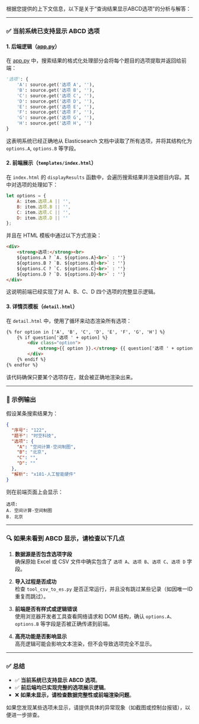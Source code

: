 根据您提供的上下文信息，以下是关于“查询结果显示ABCD选项”的分析与解答：

---

### ✅ 当前系统已支持显示 ABCD 选项

#### 1. **后端逻辑（[app.py](file://D:\03-code\pycharm\stock\flaskJuanwang_es\app.py)）**
在 [app.py](file://D:\03-code\pycharm\stock\flaskJuanwang_es\app.py) 中，搜索结果的格式化处理部分会将每个题目的选项提取并返回给前端：
```python
'选项': {
    'A': source.get('选项 A', ''),
    'B': source.get('选项 B', ''),
    'C': source.get('选项 C', ''),
    'D': source.get('选项 D', ''),
    'E': source.get('选项 E', ''),
    'F': source.get('选项 F', ''),
    'G': source.get('选项 G', ''),
    'H': source.get('选项 H', '')
}
```

这表明系统已经正确地从 Elasticsearch 文档中读取了所有选项，并将其结构化为 `options.A`, `options.B` 等字段。

#### 2. **前端展示（`templates/index.html`）**
在 `index.html` 的 `displayResults` 函数中，会遍历搜索结果并渲染题目内容。其中对选项的处理如下：
```javascript
let options = {
    A: item.选项.A || '',
    B: item.选项.B || '',
    C: item.选项.C || '',
    D: item.选项.D || ''
};
```

并且在 HTML 模板中通过以下方式渲染：
```html
<div>
    <strong>选项:</strong><br>
    ${options.A ? `A. ${options.A}<br>` : ''}
    ${options.B ? `B. ${options.B}<br>` : ''}
    ${options.C ? `C. ${options.C}<br>` : ''}
    ${options.D ? `D. ${options.D}<br>` : ''}
</div>
```

这说明前端已经实现了对 A、B、C、D 四个选项的完整显示逻辑。

#### 3. **详情页模板（`detail.html`）**
在 `detail.html` 中，使用了循环来动态渲染所有选项：
```html
{% for option in ['A', 'B', 'C', 'D', 'E', 'F', 'G', 'H'] %}
    {% if question['选项 ' + option] %}
        <div class="option">
            <strong>{{ option }}.</strong> {{ question['选项 ' + option] }}
        </div>
    {% endif %}
{% endfor %}
```

该代码确保只要某个选项存在，就会被正确地渲染出来。

---

### 📌 示例输出

假设某条搜索结果为：
```json
{
  "序号": "122",
  "题干": "时空科技",
  "选项": {
    "A": "空间计算·空间制图",
    "B": "北京",
    "C": "",
    "D": ""
  },
  "解析": "x181-人工智能硬件"
}
```


则在前端页面上会显示：
```
选项:
A. 空间计算·空间制图
B. 北京
```


---

### 🔍 如果未看到 ABCD 显示，请检查以下几点

1. **数据源是否包含选项字段**  
   确保原始 Excel 或 CSV 文件中确实包含了 `选项 A`、`选项 B`、`选项 C`、`选项 D` 字段。

2. **导入过程是否成功**  
   检查 `tool_csv_to_es.py` 是否正常运行，并且没有跳过某些记录（如因唯一ID重复而跳过）。

3. **前端是否有样式或逻辑错误**  
   使用浏览器开发者工具查看网络请求和 DOM 结构，确认 `options.A`、`options.B` 等字段是否被正确传递到前端。

4. **高亮功能是否影响显示**  
   高亮逻辑可能会影响文本渲染，但不会导致选项完全不显示。

---

### ✅ 总结

- ✅ **当前系统已支持显示 ABCD 选项**。
- ✅ **前后端均已实现完整的选项展示逻辑**。
- ❌ **如果未显示，请检查数据完整性或前端渲染问题**。

如果您发现某些选项未显示，请提供具体的异常现象（如截图或控制台报错），以便进一步排查。